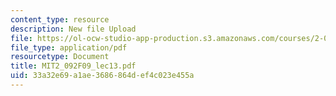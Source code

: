 ```yaml
---
content_type: resource
description: New file Upload
file: https://ol-ocw-studio-app-production.s3.amazonaws.com/courses/2-092-finite-element-analysis-of-solids-and-fluids-i-fall-2009/33a32e69a1ae3686864def4c023e455a_MIT2_092F09_lec13.pdf
file_type: application/pdf
resourcetype: Document
title: MIT2_092F09_lec13.pdf
uid: 33a32e69-a1ae-3686-864d-ef4c023e455a
---
```


